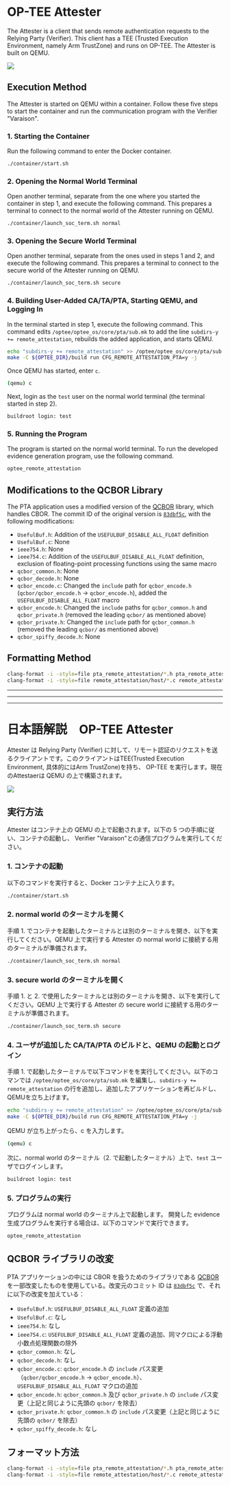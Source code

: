 # OP-TEE Attester

The Attester is a client that sends remote authentication requests to the Relying Party (Verifier). This client has a TEE (Trusted Execution Environment, namely Arm TrustZone) and runs on OP-TEE. The Attester is built on QEMU.

![](../OPTEE-RA.png)

## Execution Method

The Attester is started on QEMU within a container. Follow these five steps to start the container and run the communication program with the Verifier "Varaison".

### 1. Starting the Container

Run the following command to enter the Docker container.

```sh
./container/start.sh
```

### 2. Opening the Normal World Terminal

Open another terminal, separate from the one where you started the container in step 1, and execute the following command. This prepares a terminal to connect to the normal world of the Attester running on QEMU.

```sh
./container/launch_soc_term.sh normal
```

### 3. Opening the Secure World Terminal

Open another terminal, separate from the ones used in steps 1 and 2, and execute the following command. This prepares a terminal to connect to the secure world of the Attester running on QEMU.

```sh
./container/launch_soc_term.sh secure
```

### 4. Building User-Added CA/TA/PTA, Starting QEMU, and Logging In

In the terminal started in step 1, execute the following command. This command edits `/optee/optee_os/core/pta/sub.mk` to add the line `subdirs-y += remote_attestation`, rebuilds the added application, and starts QEMU.
```sh
echo "subdirs-y += remote_attestation" >> /optee/optee_os/core/pta/sub.mk
make -C ${OPTEE_DIR}/build run CFG_REMOTE_ATTESTATION_PTA=y -j
```

Once QEMU has started, enter `c`.
```sh
(qemu) c
```
Next, login as the `test` user on the normal world terminal (the terminal started in step 2).

```sh
buildroot login: test
```

### 5. Running the Program

The program is started on the normal world terminal.
To run the developed evidence generation program, use the following command.
```sh
optee_remote_attestation
```

## Modifications to the QCBOR Library

The PTA application uses a modified version of the [QCBOR](https://github.com/laurencelundblade/QCBOR) library, which handles CBOR. The commit ID of the original version is [`83dbf5c`](https://github.com/laurencelundblade/QCBOR/tree/8320e8db0433f80da5bc5ad7aa8b3a0754d77764), with the following modifications:
* `UsefulBuf.h`: Addition of the `USEFULBUF_DISABLE_ALL_FLOAT` definition
* `UsefulBuf.c`: None
* `ieee754.h`: None
* `ieee754.c`: Addition of the `USEFULBUF_DISABLE_ALL_FLOAT` definition, exclusion of floating-point processing functions using the same macro
* `qcbor_common.h`: None
* `qcbor_decode.h`: None
* `qcbor_encode.c`: Changed the `include` path for `qcbor_encode.h` (`qcbor/qcbor_encode.h` -> `qcbor_encode.h`), added the `USEFULBUF_DISABLE_ALL_FLOAT` macro
* `qcbor_encode.h`: Changed the `include` paths for `qcbor_common.h` and `qcbor_private.h` (removed the leading `qcbor/` as mentioned above)
* `qcbor_private.h`: Changed the `include` path for `qcbor_common.h` (removed the leading `qcbor/` as mentioned above)
* `qcbor_spiffy_decode.h`: None

## Formatting Method

```sh
clang-format -i -style=file pta_remote_attestation/*.h pta_remote_attestation/remote_attestation/*.c pta_remote_attestation/remote_attestation/*.h
clang-format -i -style=file remote_attestation/host/*.c remote_attestation/host/*.h remote_attestation/ta/*.c remote_attestation/ta/*.h remote_attestation/ta/include/*.h

```


<!--
-------------------------------------------------------------------------------------------------------------------
-->
---
---
---
# 日本語解説　OP-TEE Attester

Attester は Relying Party (Verifier) に対して、リモート認証のリクエストを送るクライアントです。このクライアントはTEE(Trusted Execution Environment, 具体的にはArm TrustZone)を持ち、 OP-TEE を実行します。現在のAttestaerは QEMU の上で構築されます。

![](../OPTEE-RA.png)

## 実行方法

Attester はコンテナ上の QEMU の上で起動されます。以下の 5 つの手順に従い、コンテナの起動し、 Verifier "Varaison"との通信プログラムを実行してください。

### 1. コンテナの起動

以下のコマンドを実行すると、Docker コンテナ上に入ります。
```sh
./container/start.sh
```

### 2. normal world のターミナルを開く

手順 1. でコンテナを起動したターミナルとは別のターミナルを開き、以下を実行してください。QEMU 上で実行する Attester の normal world に接続する用のターミナルが準備されます。
```sh
./container/launch_soc_term.sh normal
```

### 3. secure world のターミナルを開く

手順 1. と 2. で使用したターミナルとは別のターミナルを開き、以下を実行してください。QEMU 上で実行する Attester の secure world に接続する用のターミナルが準備されます。
```sh
./container/launch_soc_term.sh secure
```

### 4. ユーザが追加した CA/TA/PTA のビルドと、QEMU の起動とログイン

手順 1. で起動したターミナルで以下コマンドをを実行してください。以下のコマンでは `/optee/optee_os/core/pta/sub.mk` を編集し、`subdirs-y += remote_attestation` の行を追加し、追加したアプリケーションを再ビルドし、QEMUを立ち上げます。
```sh
echo "subdirs-y += remote_attestation" >> /optee/optee_os/core/pta/sub.mk
make -C ${OPTEE_DIR}/build run CFG_REMOTE_ATTESTATION_PTA=y -j
```

QEMU が立ち上がったら、c を入力します。
```sh
(qemu) c
```

次に、normal world のターミナル（2. で起動したターミナル）上で、`test` ユーザでログインします。
```sh
buildroot login: test
```

### 5. プログラムの実行

プログラムは normal world のターミナル上で起動します。
開発した evidence 生成プログラムを実行する場合は、以下のコマンドで実行できます。
```sh
optee_remote_attestation
```

## QCBOR ライブラリの改変

PTA アプリケーションの中には CBOR を扱うためのライブラリである [QCBOR](https://github.com/laurencelundblade/QCBOR) を一部改変したものを使用している。改変元のコミット ID は [`83dbf5c`](https://github.com/laurencelundblade/QCBOR/tree/8320e8db0433f80da5bc5ad7aa8b3a0754d77764) で、それに以下の改変を加えている：

* `UsefulBuf.h`: `USEFULBUF_DISABLE_ALL_FLOAT` 定義の追加
* `UsefulBuf.c`: なし
* `ieee754.h`: なし
* `ieee754.c`: `USEFULBUF_DISABLE_ALL_FLOAT` 定義の追加、同マクロによる浮動小数点処理関数の除外
* `qcbor_common.h`: なし
* `qcbor_decode.h`: なし
* `qcbor_encode.c`: `qcbor_encode.h` の `include` パス変更（`qcbor/qcbor_encode.h` -> `qcbor_encode.h`）、`USEFULBUF_DISABLE_ALL_FLOAT` マクロの追加
* `qcbor_encode.h`: `qcbor_common.h` 及び `qcbor_private.h` の `include` パス変更（上記と同じように先頭の `qcbor/` を除去）
* `qcbor_private.h`: `qcbor_common.h` の `include` パス変更（上記と同じように先頭の `qcbor/` を除去）
* `qcbor_spiffy_decode.h`: なし

## フォーマット方法

```sh
clang-format -i -style=file pta_remote_attestation/*.h pta_remote_attestation/remote_attestation/*.c pta_remote_attestation/remote_attestation/*.h
clang-format -i -style=file remote_attestation/host/*.c remote_attestation/host/*.h remote_attestation/ta/*.c remote_attestation/ta/*.h remote_attestation/ta/include/*.h
```
